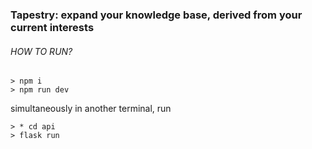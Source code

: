### Tapestry: expand your knowledge base, derived from your current interests

###### HOW TO RUN?
```
> npm i
> npm run dev
```
simultaneously in another terminal, run
```
> * cd api
> flask run
```